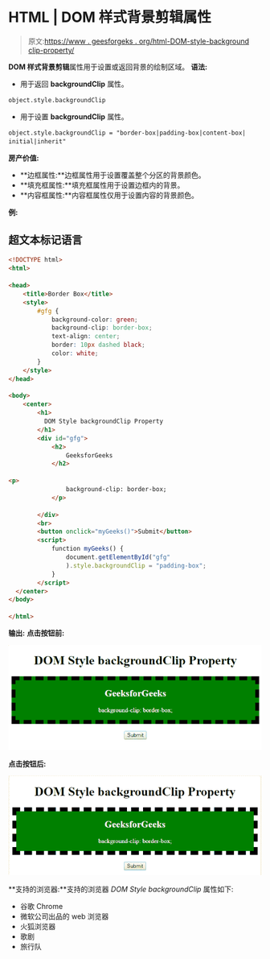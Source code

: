 # HTML | DOM 样式背景剪辑属性

> 原文:[https://www . geesforgeks . org/html-DOM-style-background clip-property/](https://www.geeksforgeeks.org/html-dom-style-backgroundclip-property/)

**DOM 样式背景剪辑**属性用于设置或返回背景的绘制区域。
**语法:**

*   用于返回 **backgroundClip** 属性。

```html
object.style.backgroundClip 
```

*   用于设置 **backgroundClip** 属性。

```html
object.style.backgroundClip = "border-box|padding-box|content-box|
initial|inherit" 
```

**房产价值:**

*   **边框属性:**边框属性用于设置覆盖整个分区的背景颜色。
*   **填充框属性:**填充框属性用于设置边框内的背景。
*   **内容框属性:**内容框属性仅用于设置内容的背景颜色。

**例:**

## 超文本标记语言

```html
<!DOCTYPE html>
<html>

<head>
    <title>Border Box</title>
    <style>
        #gfg {
            background-color: green;
            background-clip: border-box;
            text-align: center;
            border: 10px dashed black;
            color: white;
        }
    </style>
</head>

<body>
    <center>
        <h1>
          DOM Style backgroundClip Property
        </h1>
        <div id="gfg">
            <h2>
                GeeksforGeeks
            </h2>

<p>
                background-clip: border-box;
            </p>

        </div>
        <br>
        <button onclick="myGeeks()">Submit</button>
        <script>
            function myGeeks() {
                document.getElementById("gfg"
                ).style.backgroundClip = "padding-box";
            }
        </script>
  </center>
</body>

</html>
```

**输出:**
**点击按钮前:**

![](img/0c0e561bb210689f7d5d48e2b4d656be.png)

**点击按钮后:**

![](img/11a294213f9534c7169cb017dc3c8d2f.png)

**支持的浏览器:**支持的浏览器 *DOM Style backgroundClip* 属性如下:

*   谷歌 Chrome
*   微软公司出品的 web 浏览器
*   火狐浏览器
*   歌剧
*   旅行队